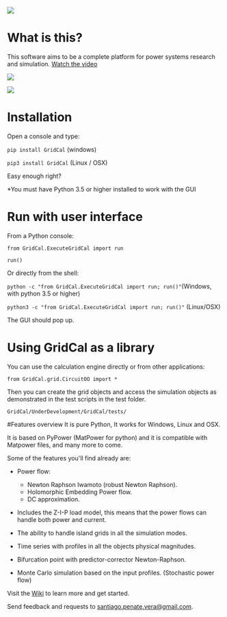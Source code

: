 ![](https://github.com/SanPen/GridCal/blob/master/pics/GridCal_banner.png)

# What is this?

This software aims to be a complete platform for power systems research and simulation. [Watch the video](https://youtu.be/7BbO7KKWwEY)

![](https://github.com/SanPen/GridCal/blob/master/pics/GridCal.png)

![](https://github.com/SanPen/GridCal/blob/master/pics/results_vstability.png)

# Installation

Open a console and type:

`pip install GridCal` (windows)

`pip3 install GridCal` (Linux / OSX)

Easy enough right?

*You must have Python 3.5 or higher installed to work with the GUI

# Run with user interface

From a Python console:

`from GridCal.ExecuteGridCal import run`

`run()`

Or directly from the shell:


`python -c "from GridCal.ExecuteGridCal import run; run()"`(Windows, with python 3.5 or higher)

`python3 -c "from GridCal.ExecuteGridCal import run; run()"` (Linux/OSX)

The GUI should pop up.

# Using GridCal as a library

You can use the calculation engine directly or from other applications:

`from GridCal.grid.CircuitOO import *`

Then you can create the grid objects and access the simulation objects as demonstrated in the test scripts in the test folder.

`GridCal/UnderDevelopment/GridCal/tests/`

#Features overview
It is pure Python, It works for Windows, Linux and OSX.

It is based on PyPower (MatPower for python) and it is compatible with Matpower files, and many more to come.

Some of the features you'll find already are:

- Power flow:
  - Newton Raphson Iwamoto (robust Newton Raphson).
  - Holomorphic Embedding Power flow.
  - DC approximation.
  
- Includes the Z-I-P load model, this means that the power flows can handle both power and current.  

- The ability to handle island grids in all the simulation modes.

- Time series with profiles in all the objects physical magnitudes.

- Bifurcation point with predictor-corrector Newton-Raphson.

- Monte Carlo simulation based on the input profiles. (Stochastic power flow)

Visit the [Wiki](https://github.com/SanPen/GridCal/wiki) to learn more and get started.

Send feedback and requests to santiago.penate.vera@gmail.com.
